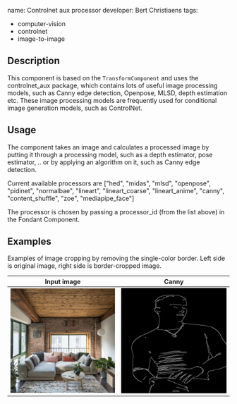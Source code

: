 name: Controlnet aux processor
developer: Bert Christiaens
tags:
  - computer-vision
  - controlnet
  - image-to-image



## Description
This component is based on the `TransformComponent` and uses the controlnet_aux package, which contains lots of useful image processing models, such as Canny edge detection, Openpose, MLSD, depth estimation etc. These image processing models are frequently used for conditional image generation models, such as ControlNet.

## Usage
The component takes an image and calculates a processed image by putting it through a processing model, such as a depth estimator, pose estimator, .. or by applying an algorithm on it, such as Canny edge detection.

Current available processors are ["hed", "midas", "mlsd", "openpose", "pidinet", "normalbae", "lineart", "lineart_coarse", "lineart_anime", "canny", "content_shuffle", "zoe", "mediapipe_face"]

The processor is chosen by passing a processor_id (from the list above) in the Fondant Component.

## Examples
Examples of image cropping by removing the single-color border. Left side is original image, right side is border-cropped image.




| Input image                                          | Canny                                           |
|------------------------------------------------------|--------------------------------------------------------|
| ![input image](/docs/art/interior_design_controlnet_input1.png) | ![output image](/docs/art/components/controlnet_aux/output_canny.jpg) |
